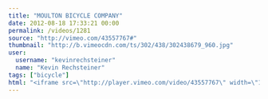 ```yaml
---
title: "MOULTON BICYCLE COMPANY"
date: 2012-08-18 17:33:21 00:00
permalink: /videos/1281
source: "http://vimeo.com/43557767#"
thumbnail: "http://b.vimeocdn.com/ts/302/438/302438679_960.jpg"
user:
  username: "kevinrechsteiner"
  name: "Kevin Rechsteiner"
tags: ["bicycle"]
html: "<iframe src=\"http://player.vimeo.com/video/43557767\" width=\"1280\" height=\"720\" frameborder=\"0\" webkitAllowFullScreen mozallowfullscreen allowFullScreen></iframe>"
---
```


